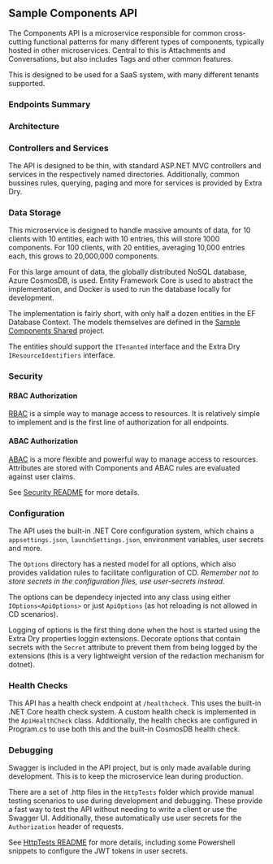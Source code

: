 ## Sample Components API

The Components API is a microservice responsible for common cross-cutting functional patterns for many different types of components, typically hosted in other microservices.  Central to this is Attachments and Conversations, but also includes Tags and other common features.  

This is designed to be used for a SaaS system, with many different tenants supported.

### Endpoints Summary


### Architecture

### Controllers and Services

The API is designed to be thin, with standard ASP.NET MVC controllers and services in the respectively named directories.  Additionally, common bussines rules, querying, paging and more for services is provided by Extra Dry.

### Data Storage

This microservice is designed to handle massive amounts of data, for 10 clients with 10 entities, each with 10 entries, this will store 1000 components.  For 100 clients, with 20 entities, averaging 10,000 entries each, this grows to 20,000,000 components.

For this large amount of data, the globally distributed NoSQL database, Azure CosmosDB, is used.  Entity Framework Core is used to abstract the implementation, and Docker is used to run the database locally for development.

The implementation is fairly short, with only half a dozen entities in the EF Database Context.  The models themselves are defined in the [Sample Components Shared](..\..\Sample.Components.Shared\README.md) project.  

The entities should support the `ITenanted` interface and the Extra Dry `IResourceIdentifiers` interface.

### Security

#### RBAC Authorization
[RBAC](https://en.wikipedia.org/wiki/Role-based_access_control) is a simple way to manage access to resources.  It is relatively simple to implement and is the first line of authorization for all endpoints.

#### ABAC Authorization
[ABAC](https://en.wikipedia.org/wiki/Attribute-based_access_control) is a more flexible and powerful way to manage access to resources. Attributes are stored with Components and ABAC rules are evaluated against user claims.

See [Security README](./Security/README.md) for more details.

### Configuration

The API uses the built-in .NET Core configuration system, which chains a `appsettings.json`, `launchSettings.json`, environment variables, user secrets and more.  

The `Options` directory has a nested model for all options, which also provides validation rules to facilitate configuration of CD.  *Remember not to store secrets in the configuration files, use user-secrets instead*.

The options can be dependecy injected into any class using either `IOptions<ApiOptions>` or just `ApiOptions` (as hot reloading is not allowed in CD scenarios).

Logging of options is the first thing done when the host is started using the Extra Dry properties loggin extensions.  Decorate options that contain secrets with the `Secret` attribute to prevent them from being logged by the extensions (this is a very lightweight version of the redaction mechanism for dotnet).

### Health Checks

This API has a health check endpoint at `/healthcheck`.  This uses the built-in .NET Core health check system.  A custom health check is implemented in the `ApiHealthCheck` class.  Additionally, the health checks are configured in Program.cs to use both this and the built-in CosmosDB health check.

### Debugging

Swagger is included in the API project, but is only made available during development.  This is to keep the microservice lean during production.  

There are a set of .http files in the `HttpTests` folder which provide manual testing scenarios to use during development and debugging.  These provide a fast way to test the API without needing to write a client or use the Swagger UI.  Additionally, these automatically use user secrets for the `Authorization` header of requests.

See [HttpTests README](./HttpTests/README.md) for more details, including some Powershell snippets to configure the JWT tokens in user secrets.

